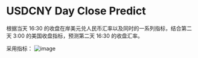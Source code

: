 # USDCNY Day Close Predict

根据当天 16:30 的收盘在岸美元兑人民币汇率以及同时的一系列指标，结合第二天 3:00 的美国收盘指标，预测第二天 16:30 的收盘汇率。

采用指标：
![image]()

